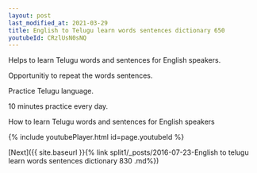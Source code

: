 ```yaml
---
layout: post
last_modified_at: 2021-03-29
title: English to Telugu learn words sentences dictionary 650 
youtubeId: CRzlUsN0sNQ
---
```

 
 
Helps to learn Telugu words and sentences for English speakers.

Opportunitiy to repeat the words sentences. 

Practice Telugu language. 
 
10 minutes practice every day. 
 
How to learn Telugu words and sentences for English speakers 
 
{% include youtubePlayer.html id=page.youtubeId %}
 
 
[Next]({{ site.baseurl }}{% link  split1/_posts/2016-07-23-English to telugu learn words sentences dictionary 830 .md%})
 
